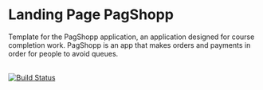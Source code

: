 # Landing Page PagShopp
Template for the PagShopp application, an application designed for course completion work. PagShopp is an app that makes orders and payments in order for people to avoid queues.

</br>
<a href="https://imgur.com/dNdIClo.jpg"><img src="https://imgur.com/dNdIClo.jpg" alt="Build Status"></a>
